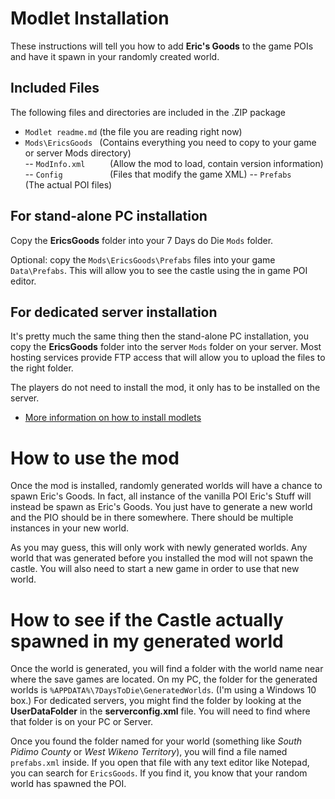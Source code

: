 Modlet Installation
===================

These instructions will tell you how to add **Eric's Goods** to the game POIs and have it spawn in your randomly created world.

Included Files
--------------

The following files and directories are included in the .ZIP package
- `Modlet readme.md`  (the file you are reading right now)
- `Mods\EricsGoods `  (Contains everything you need to copy to your game or server Mods directory)  
-- `ModInfo.xml     `  (Allow the mod to load, contain version information)
-- `Config          `  (Files that modify the game XML)
-- `Prefabs         `  (The actual POI files)


For stand-alone PC installation
-------------------------------

Copy the **EricsGoods** folder into your 7 Days do Die `Mods` folder.

Optional: copy the `Mods\EricsGoods\Prefabs` files into your game `Data\Prefabs`. This will allow you to see the castle using the in game POI editor.


For dedicated server installation
---------------------------------

It's pretty much the same thing then the stand-alone PC installation, you copy the **EricsGoods** folder into the server `Mods` folder on your server. Most hosting services provide FTP access that will allow you to upload the files to the right folder.

The players do not need to install the mod, it only has to be installed on the server.

* [More information on how to install modlets](https://7daystodie.gamepedia.com/How_to_Install_Modlets)

How to use the mod
==================

Once the mod is installed, randomly generated worlds will have a chance to spawn Eric's Goods. In fact, all instance of the vanilla POI Eric's Stuff will instead be spawn as Eric's Goods. You just have to generate a new world and the PIO should be in there somewhere. There should be multiple instances in your new world.

As you may guess, this will only work with newly generated worlds. Any world that was generated before you installed the mod will not spawn the castle. You will also need to start a new game in order to use that new world.

How to see if the Castle actually spawned in my generated world
===============================================================

Once the world is generated, you will find a folder with the world name near where the save games are located. On my PC, the folder for the generated worlds is `%APPDATA%\7DaysToDie\GeneratedWorlds`. (I'm using a Windows 10 box.) For dedicated servers, you might find the folder by looking at the **UserDataFolder** in the **serverconfig.xml** file. You will need to find where that folder is on your PC or Server. 

Once you found the folder named for your world (something like _South Pidimo County_ or _West Wikeno Territory_), you will find a file named `prefabs.xml` inside. If you open that file with any text editor like Notepad, you can search for `EricsGoods`. If you find it, you know that your random world has spawned the POI.